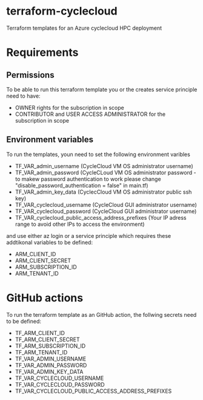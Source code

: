 # terraform-cyclecloud
Terraform templates for an Azure cyclecloud HPC deployment 

# Requirements
## Permissions
To be able to run this terraform template you or the creates service principle need to have:
- OWNER rights for the subscription in scope
- CONTRIBUTOR and USER ACCESS ADMINISTRATOR for the subscription in scope
## Environment variables
To run the templates, youn need to set the following environment varibles
- TF_VAR_admin_username (CycleCloud VM OS administrator username)
- TF_VAR_admin_password (CycleCLoud VM OS administrator password - to makew password authentication to work please change "disable_password_authentication = false" in main.tf)
- TF_VAR_admin_key_data (CyclecCloud VM OS administrator public ssh key)
- TF_VAR_cyclecloud_username (CycleCloud GUI administrator username)
- TF_VAR_cyclecloud_password (CycleCloud GUI administrator username)
- TF_VAR_cyclecloud_public_access_address_prefixes (Your IP adress range to avoid other IPs to access the environment)

and use either az login or a service principle which requires these addtikonal variables to be defined:

- ARM_CLIENT_ID
- ARM_CLIENT_SECRET
- ARM_SUBSCRIPTION_ID
- ARM_TENANT_ID

# GitHub actions
To run the terraform template as an GitHub action, the follwing secrets need to be defined:
- TF_ARM_CLIENT_ID
- TF_ARM_CLIENT_SECRET
- TF_ARM_SUBSCRIPTION_ID
- TF_ARM_TENANT_ID
- TF_VAR_ADMIN_USERNAME
- TF_VAR_ADMIN_PASSWORD
- TF_VAR_ADMIN_KEY_DATA
- TF_VAR_CYCLECLOUD_USERNAME
- TF_VAR_CYCLECLOUD_PASSWORD
- TF_VAR_CYCLECLOUD_PUBLIC_ACCESS_ADDRESS_PREFIXES
